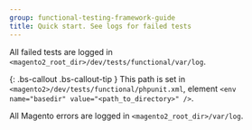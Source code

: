 ```yaml
---
group: functional-testing-framework-guide
title: Quick start. See logs for failed tests
---
```


All failed tests are logged in `<magento2_root_dir>/dev/tests/functional/var/log`.

{: .bs-callout .bs-callout-tip }
This path is set in `<magento2>/dev/tests/functional/phpunit.xml`, element `<env name="basedir" value="<path_to_directory>" />`.

All Magento errors are logged in `<magento2_root_dir>/var/log`.
